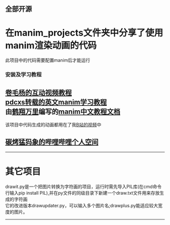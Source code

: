 

## 全部开源


# 在manim_projects文件夹中分享了使用manim渲染动画的代码  
此项目中的代码需要配置manim后才能运行  
### 安装及学习教程
[卷毛杨的互动视频教程](https://www.bilibili.com/video/BV1ap4y1C7NF)  
[pdcxs转载的英文manim学习教程](https://www.bilibili.com/video/BV1W4411Z7Zt)  
由[鹤翔万里](https://space.bilibili.com/171431343/video)编写的[manim中文教程文档](https://docs.manim.org.cn/)  
---
该项目中代码生成的动画都用在了我[B站的视频](https://space.bilibili.com/628878578/video)中

[碳烤猛犸象的哔哩哔哩个人空间](https://space.bilibili.com/628878578)
---

***
# 其它项目 
drawit.py是一个把图片转换为字符画的项目，运行时需先导入PIL库(在cmd命令行输入pip install PIL),并在py文件的同级目录下新建一个draw.txt文件用来存放生成的字符画  
它的改进版本drawupdater.py，可以输入多个图片名;drawplus.py能适应较大宽度的图片。
***
